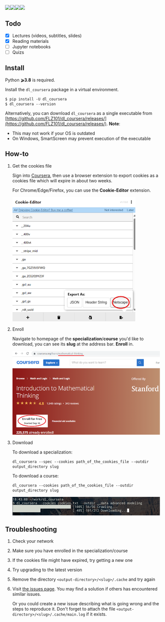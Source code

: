 [![](https://img.shields.io/pypi/v/dl_coursera)](https://pypi.org/project/dl-coursera/)[![](https://github.com/FLZ101/dl_coursera/actions/workflows/test-single.yml/badge.svg)](https://github.com/FLZ101/dl_coursera/actions/workflows/test-single.yml)[![](https://img.shields.io/github/license/FLZ101/dl_coursera)](https://github.com/FLZ101/dl_coursera/blob/master/LICENSE.txt)[![](https://img.shields.io/badge/code%20style-black-000000.svg)](https://github.com/psf/black)

## Todo

- [x] Lectures (videos, subtitles, slides)
- [x] Reading materials
- [ ] Jupyter notebooks
- [ ] Quizs

## Install

Python **⩾3.8** is required.

Install the `dl_coursera` package in a virtual environment.

```
$ pip install -U dl_coursera
$ dl_coursera --version
```

Alternatively, you can download `dl_coursera` as a single executable from [https://github.com/FLZ101/dl_coursera/releases/](https://github.com/FLZ101/dl_coursera/releases/). **Note**:

* This may not work if your OS is outdated
* On Windows, SmartScreen may prevent execution of the executable

## How-to

1. Get the cookies file

   Sign into [Coursera](https://www.coursera.org/), then use a browser extension to export cookies as a cookies file which will expire in about two weeks.

   For Chrome/Edge/Firefox, you can use the **Cookie-Editor** extension.

   ![](doc/cookies.png)

2. Enroll

   Navigate to homepage of the **specialization**/**course** you'd like to download, you can see its **slug** at the address bar. **Enroll** in.

   ![](doc/enroll.png)

3. Download

   To download a specialization:

   ```
   dl_coursera --spec --cookies path_of_the_cookies_file --outdir output_directory slug
   ```

   To download a course:

   ```
   dl_coursera --cookies path_of_the_cookies_file --outdir output_directory slug
   ```

   ![](doc/run.png)

## Troubleshooting

1. Check your network

2. Make sure you have enrolled in the specialization/course

3. If the cookies file might have expired, try getting a new one

4. Try upgrading to the latest version

5. Remove the directory `<output-directory>/<slug>/.cache` and try again

6. Visit [the issues page](https://github.com/FLZ101/dl_coursera/issues?q=is:issue). You may find a solution if others has encountered similar issues.

   Or you could create a new issue describing what is going wrong and the steps to reproduce it. Don't forget to attach the file `<output-directory>/<slug>/.cache/main.log` if it exists.
